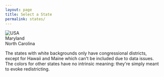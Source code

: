 ```yaml
---
layout: page
title: Select a State
permalink: states/
---
```


 <img src="{{ site.baseurl }}/assets/images/us_map.png" alt="USA" usemap="#usmap" style="border:none;">

<map name="usmap">
  <!-- <div class="tooltip">
    <area shape="circle" coords="477,383,30" alt="Alabama" href="{{ site.baseurl }}/states/AL">
    <span class="tooltiptext">Alabama</span>
  </div>
  <div class="tooltip">
    <area shape="circle" coords="210,330,30" alt="Arizona" href="{{ site.baseurl }}/states/AZ">
    <span class="tooltiptext">Arizona</span>
  </div>
  <div class="tooltip">
    <area shape="circle" coords="387,330,30" alt="Arkansas" href="{{ site.baseurl }}/states/AR">
    <span class="tooltiptext">Arkansas</span>
  </div>
  <div class="tooltip">
    <area shape="circle" coords="124,279,30" alt="California" href="{{ site.baseurl }}/states/CA">
    <span class="tooltiptext">California</span>
  </div>
  <div class="tooltip">
    <area shape="circle" coords="242,279,30" alt="Colorado" href="{{ site.baseurl }}/states/CO">
    <span class="tooltiptext">Colorado</span>
  </div>
  <div class="tooltip">
    <area shape="circle" coords="684,223,30" alt="Connecticut" href="{{ site.baseurl }}/states/CT">
    <span class="tooltiptext">Connecticut</span>
  </div>
  <div class="tooltip">
    <area shape="circle" coords="564,438,30" alt="Florida" href="{{ site.baseurl }}/states/FL">
    <span class="tooltiptext">Florida</span>
  </div>
  <div class="tooltip">
    <area shape="circle" coords="538,383,30" alt="Georgia" href="{{ site.baseurl }}/states/GA">
    <span class="tooltiptext">Georgia</span>
  </div>
  <div class="tooltip">
    <area shape="circle" coords="417,174,30" alt="Illinois" href="{{ site.baseurl }}/states/IL">
    <span class="tooltiptext">Illinois</span>
  </div>
  <div class="tooltip">
    <area shape="circle" coords="444,223,30" alt="Indiana" href="{{ site.baseurl }}/states/IN">
    <span class="tooltiptext">Indiana</span>
  </div>
  <div class="tooltip">
    <area shape="circle" coords="387,223,30" alt="Iowa" href="{{ site.baseurl }}/states/IA">
    <span class="tooltiptext">Iowa</span>
  </div>
  <div class="tooltip">
    <area shape="circle" coords="329,330,30" alt="Kansas" href="{{ site.baseurl }}/states/KS">
    <span class="tooltiptext">Kansas</span>
  </div>
  <div class="tooltip">
    <area shape="circle" coords="417,279,30" alt="Kentucky" href="{{ site.baseurl }}/states/KY">
    <span class="tooltiptext">Kentucky</span>
  </div>
  <div class="tooltip">
    <area shape="circle" coords="360,383,30" alt="Louisiana" href="{{ site.baseurl }}/states/LA">
    <span class="tooltiptext">Louisiana</span>
  </div> -->
  <div class="tooltip">
    <area shape="circle" coords="595,279,30" alt="Maryland" href="{{ site.baseurl }}/states/MD">
    <span class="tooltiptext">Maryland</span>
  </div>
  <!-- <div class="tooltip">
    <area shape="circle" coords="654,174,30" alt="Massachusetts" href="{{ site.baseurl }}/states/MA">
    <span class="tooltiptext">Massachusetts</span>
  </div>
  <div class="tooltip">
    <area shape="circle" coords="477,174,30" alt="Michigan" href="{{ site.baseurl }}/states/MI">
    <span class="tooltiptext">Michigan</span>
  </div>
  <div class="tooltip">
    <area shape="circle" coords="360,174,30" alt="Minnesota" href="{{ site.baseurl }}/states/MN">
    <span class="tooltiptext">Minnesota</span>
  </div>
  <div class="tooltip">
    <area shape="circle" coords="417,383,30" alt="Mississippi" href="{{ site.baseurl }}/states/MS">
    <span class="tooltiptext">Mississippi</span>
  </div>
  <div class="tooltip">
    <area shape="circle" coords="360,279,30" alt="Missouri" href="{{ site.baseurl }}/states/MO">
    <span class="tooltiptext">Missouri</span>
  </div>
  <div class="tooltip">
    <area shape="circle" coords="301,279,30" alt="Nebraska" href="{{ site.baseurl }}/states/NE">
    <span class="tooltiptext">Nebraska</span>
  </div>
  <div class="tooltip">
    <area shape="circle" coords="210,223,30" alt="Nevada" href="{{ site.baseurl }}/states/NV">
    <span class="tooltiptext">Nevada</span>
  </div>
  <div class="tooltip">
    <area shape="circle" coords="627,223,30" alt="New Jersey" href="{{ site.baseurl }}/states/NJ">
    <span class="tooltiptext">New Jersey</span>
  </div>
  <div class="tooltip">
    <area shape="circle" coords="268,330,30" alt="New Mexico" href="{{ site.baseurl }}/states/NM">
    <span class="tooltiptext">New Mexico</span>
  </div>
  <div class="tooltip">
    <area shape="circle" coords="595,174,30" alt="New York" href="{{ site.baseurl }}/states/NY">
    <span class="tooltiptext">New York</span>
  </div> -->
  <div class="tooltip">
    <area shape="circle" coords="504,330,30" alt="North Carolina" href="{{ site.baseurl }}/states/NC">
    <span class="tooltiptext">North Carolina</span>
  </div>
  <!-- <div class="tooltip">
    <area shape="circle" coords="504,223,30" alt="Ohio" href="{{ site.baseurl }}/states/OH">
    <span class="tooltiptext">Ohio</span>
  </div>
  <div class="tooltip">
    <area shape="circle" coords="301,383,30" alt="Oklahoma" href="{{ site.baseurl }}/states/OK">
    <span class="tooltiptext">Oklahoma</span>
  </div>
  <div class="tooltip">
    <area shape="circle" coords="154,223,30" alt="Oregon" href="{{ site.baseurl }}/states/OR">
    <span class="tooltiptext">Oregon</span>
  </div>
  <div class="tooltip">
    <area shape="circle" coords="564,223,30" alt="Pennsylvania" href="{{ site.baseurl }}/states/PA">
    <span class="tooltiptext">Pennsylvania</span>
  </div> -->
  <!-- <div class="tooltip">
    <area shape="circle" coords="564,330,30" alt="South Carolina" href="{{ site.baseurl }}/states/SC">
    <span class="tooltiptext">South Carolina</span>
  </div> -->
  <!-- <div class="tooltip">
    <area shape="circle" coords="444,330,30" alt="Tennessee" href="{{ site.baseurl }}/states/TN">
    <span class="tooltiptext">Tennessee</span>
  </div>
  <div class="tooltip">
    <area shape="circle" coords="329,438,30" alt="Texas" href="{{ site.baseurl }}/states/TX">
    <span class="tooltiptext">Texas</span>
  </div>
  <div class="tooltip">
    <area shape="circle" coords="181,279,30" alt="Utah" href="{{ site.baseurl }}/states/UT">
    <span class="tooltiptext">Utah</span>
  </div>
  <div class="tooltip">
    <area shape="circle" coords="538,279,30" alt="Virginia" href="{{ site.baseurl }}/states/VA">
    <span class="tooltiptext">Virginia</span>
  </div>
  <div class="tooltip">
    <area shape="circle" coords="124,174,30" alt="Washington" href="{{ site.baseurl }}/states/WA">
    <span class="tooltiptext">Washington</span>
  </div>
  <div class="tooltip">
    <area shape="circle" coords="444,118,30" alt="Wisconsin" href="{{ site.baseurl }}/states/WI">
    <span class="tooltiptext">Wisconsin</span>
  </div> -->
  <!-- States w/ just two congressional districts -->
  <!-- <div class="tooltip">
    <area shape="circle" coords="181,174,30" alt="Idaho" href="{{ site.baseurl }}/states/ID">
    <span class="tooltiptext">Idaho</span>
  </div>
  <div class="tooltip">
    <area shape="circle" coords="242,174,30" alt="Montana" href="{{ site.baseurl }}/states/MT">
    <span class="tooltiptext">Montana</span>
  </div>
  <div class="tooltip">
    <area shape="circle" coords="743,118,30" alt="New Hampshire" href="{{ site.baseurl }}/states/NH">
    <span class="tooltiptext">New Hampshire</span>
  </div>
    <div class="tooltip">
    <area shape="circle" coords="743,223,30" alt="Rhode Island" href="{{ site.baseurl }}/states/RI">
    <span class="tooltiptext">Rhode Island</span>
  </div>
  <div class="tooltip">
    <area shape="circle" coords="477,279,30" alt="West Virginia" href="{{ site.baseurl }}/states/WV">
    <span class="tooltiptext">West Virginia</span>
  </div> -->
</map> 


<p>The states with white backgrounds only have congressional districts,
except for Hawaii and Maine which can't be included due to data issues. 
The colors for other states have no intrinsic meaning: they're simply meant to evoke redistricting.</p>